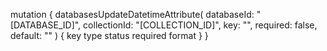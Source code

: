 mutation {
    databasesUpdateDatetimeAttribute(
        databaseId: "[DATABASE_ID]",
        collectionId: "[COLLECTION_ID]",
        key: "",
        required: false,
        default: ""
    ) {
        key
        type
        status
        required
        format
    }
}
